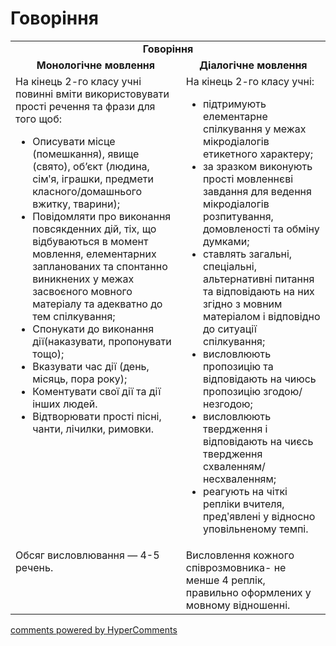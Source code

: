 <div id="hypercomments_widget" class="js-hypercomments-widget invisible"></div>

# Говоріння

<table>
    <td align="center" colspan="2"><b>Говоріння</b></td>
  </tr>
            <tr>
                <td align="center"><b>Монологічне мовлення</b></td>
                <td align="center"><b>Діалогічне мовлення</b></td>
            </tr>
            <tr>
<td style="vertical-align:top !important;">
На кінець 2-го класу учні повинні вміти використовувати прості речення та фрази для того щоб:
<ul>
<li>Описувати місце (помешкання), явище (свято), об’єкт (людина, сімʹя, іграшки, предмети класного/домашнього вжитку, тварини);</li>
<li>Повідомляти про виконання повсякденних дій, тіх, що відбуваються в момент мовлення, елементарних запланованих та спонтанно виникнених у межах засвоєного мовного матеріалу та адекватно до тем спілкування;</li>
<li>Спонукати до виконання дії(наказувати, пропонувати тощо);</li>
<li>Вказувати час дії (день, місяць, пора року);</li>
<li>Коментувати свої дії та дії інших людей.</li>
<li>Відтворювати прості пісні, чанти, лічилки, римовки.</li>
</ul>
</td>
<td style="vertical-align:top !important;">
На кінець 2-го класу учні:
<ul>
<li>підтримують елементарне спілкування у межах мікродіалогів етикетного характеру;</li>
<li>за зразком виконують прості мовленнєві завдання для ведення мікродіалогів  розпитування, домовленості та обміну думками;</li>
<li>cтавлять загальні, спеціальні, альтернативні питання та відповідають на них згідно з мовним матеріалом і відповідно до ситуації спілкування;</li>
<li>висловлюють пропозицію та відповідають на чиюсь пропозицію згодою/незгодою;</li>
<li>висловлюють  твердження і відповідають на чиєсь твердження схваленням/несхваленням;</li>
<li>реагують на чіткі репліки вчителя, предʹявлені у відносно уповільненому темпі.</li>
</ul>
</td>
            <tr>
<td style="vertical-align:top !important;">
Обсяг висловлювання — 4-5 речень.
</td>
<td style="vertical-align:top !important;">
Висловлення кожного співрозмовника- не менше 4 реплік, правильно оформлених у мовному відношенні.
</td>
</table>

<div class="js-hypercomments-container">
    <a href="http://hypercomments.com" class="hc-link" title="comments widget">comments powered by HyperComments</a>
</div>